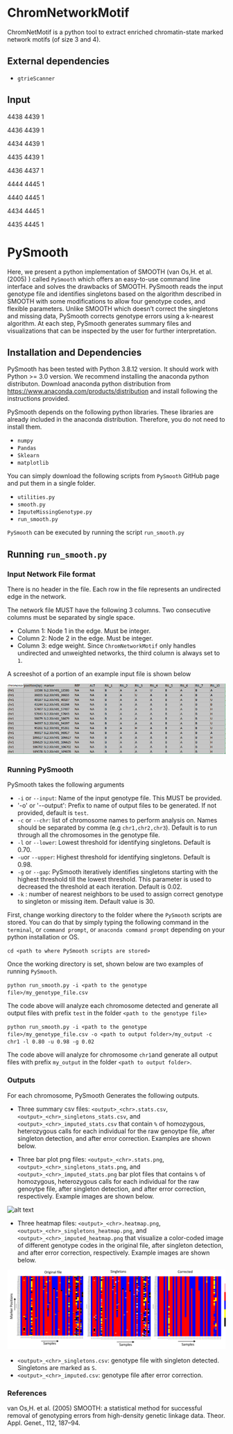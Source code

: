 # ChromNetworkMotif
ChromNetMotif is a python tool to extract enriched chromatin-state marked network motifs (of size 3 and 4).

## External dependencies
- `gtrieScanner`
## Input



4438 4439 1

4436 4439 1

4434 4439 1

4435 4439 1

4436 4437 1

4444 4445 1

4440 4445 1

4434 4445 1

4435 4445 1


# PySmooth

Here, we present a python implementation of SMOOTH (van Os,H. et al. (2005) ) called `PySmooth` which offers an easy-to-use command line interface and solves the drawbacks of SMOOTH. PySmooth reads the input genotype file and identifies singletons based on the algorithm described in SMOOTH with some modifications to allow four genotype codes, and flexible parameters. Unlike SMOOTH which doesn’t correct the singletons and missing data, PySmooth corrects genotype errors using a k-nearest algorithm. At each step, PySmooth generates summary files and visualizations that can be inspected by the user for further interpretation.


## Installation and Dependencies

PySmooth has been tested with Python 3.8.12 version. It should work with Python >= 3.0 version. We recommend installing the anaconda python distributon. Download anaconda python distribution from https://www.anaconda.com/products/distribution and install following the instructions provided.

PySmooth depends on the following python libraries. These libraries are already included in the anaconda distribution. Therefore, you do not need to install them.

- `numpy`
- `Pandas`
- `Sklearn`
- `matplotlib`

You can simply download the following scripts from `PySmooth` GitHub page and put them in a single folder. 

- `utilities.py`
- `smooth.py`
- `ImputeMissingGenotype.py`
- `run_smooth.py`

`PySmooth` can be executed by running the script `run_smooth.py`

## Running `run_smooth.py`

### Input Network File format

There is no header in the file. Each row in the file represents an undirected edge in the network.

The network file MUST have the following 3 columns. Two consecutive columns must be separated by single space.

- Column 1: Node 1 in the edge. Must be integer.
- Column 2: Node 2 in the edge. Must be integer.
- Column 3: edge weight. Since `ChromNetworkMotif` only handles undirected and unweighted networks, the third column is always set to `1`. 

A screeshot of a portion of an example input file is shown below

![Example Input Genotype File](https://github.com/lncRNAAddict/PySmooth/blob/main/example/GenotypeInput.PNG)

### Running PySmooth

PySmooth takes the following arguments

- `-i` or `--input`: Name of the input genotype file. This MUST be provided.
- '-o' or '--output': Prefix to name of output files to be generated. If not provided, default is `test`.
- `-c` or `--chr`: list of chromosome names to perform analysis on. Names should be separated by comma (e.g `chr1,chr2,chr3`). Default is to run through all the chromosomes in the genotype file.
- `-l` or `--lower`: Lowest threshold for identifying singletons. Default is 0.70.
- `-u`or `--upper`: Highest threshold for identifying singletons. Default is 0.98.
- `-g` or `--gap`: PySmooth iteratively identifies singletons starting with the highest threshold till the lowest threshold. This parameter is used to decreased the threshold at each iteration. Default is 0.02.
- `-k` : number of nearest neighbors to be used to assign correct genotype to singleton or missing item. Default value is 30.

First, change working directory to the folder where the `PySmooth` scripts are stored. You can do that by simply typing the following command in the `terminal`, or `command prompt`, or  `anaconda command prompt` depending on your python installation or OS.

`cd <path to where PySmooth scripts are stored>`

Once the working directory is set, shown below are two examples of running `PySmooth`.

`python run_smooth.py -i <path to the genotype file>/my_genotype_file.csv`

The code above will analyze  each chromosome detected and generate all output files with prefix `test` in the folder `<path to the genotype file>`
  
`python run_smooth.py -i <path to the genotype file>/my_genotype_file.csv -o <path to output folder>/my_output -c chr1 -l 0.80 -u 0.98 -g 0.02`

The code above will analyze for chromosome `chr1`and generate all output files with prefix `my_output` in the folder `<path to output folder>`.

### Outputs

For each chromosome, PySmooth Generates the following outputs.

- Three summary csv files: `<output>_<chr>.stats.csv`, `<output>_<chr>_singletons_stats.csv`, and `<output>_<chr>_imputed_stats.csv` that contain `%` of homozygous, heterozygous calls for each individual for the raw genoytpe file, after singleton detection, and after error correction. Examples are shown below.

- Three bar plot png files: `<output>_<chr>.stats.png`, `<output>_<chr>_singletons_stats.png`, and `<output>_<chr>_imputed_stats.png` bar plot files that contains `%` of homozygous, heterozygous calls for each individual for the raw genoytpe file, after singleton detection, and after error correction, respectively. Example images are shown below.

![alt text](https://github.com/lncRNAAddict/ChromNetworkMotif/Figures/Slide3.PNG)

- Three heatmap files: `<output>_<chr>.heatmap.png`, `<output>_<chr>_singletons_heatmap.png`, and `<output>_<chr>_imputed_heatmap.png` that visualize a color-coded image of different genotype codes in the original file, after singleton detection, and after error correction, respectively. Example images are shown below.

![alt text](https://github.com/lncRNAAddict/PySmooth/blob/main/example/Slide2.PNG)

- `<output>_<chr>_singletons.csv`: genotype file with singleton detected. Singletons are marked as `S`. 
- `<output>_<chr>_imputed.csv`: genotype file after error correction.




### References
van Os,H. et al. (2005) SMOOTH: a statistical method for successful removal of genotyping errors from high-density genetic linkage data. Theor. Appl. Genet., 112, 187–94.

